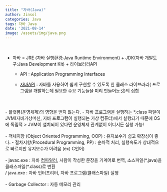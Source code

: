 ```yaml
---
title: "자바(Java)"
author: Jinsol
categories: Java
tags: 자바 Java
date: '2021-08-14'
image: /assets/img/java.png
---
```

<br>

- 자바 = JRE (자바 실행환경:Java Runtime Environment) + JDK(자바 개발도구:Java Development Kit) + 라이브러리API

    - API : Application Programming Interfaces

    - <a href="https://docs.oracle.com/javase/8/docs/api/">자바API</a> : 자바를 사용하여 쉽게 구현할 수 있도록 한 클래스 라이브러리( 프로그램을 개발하는데 필요한 주요 기능들을 미리 만들어둔것)의 집합 
<br>
<br>
- 플랫폼(운영체제)의 영향을 받지 않는다.
    - 자바 프로그램을 실행하는 *.class 파일이 JVM(자바가상머신, 자바 프로그램이 실행되는 가상 컴퓨터)에서 실행되기 때문에 OS에 독립적 > JVM이 설치되어 있다면 운영체제 관계없이 어디서든 실행 가능!
  <br>
  <br>
- 객체지향 (Object Oriented Programming, OOP) : 유지보수가 쉽고 확장성이 좋다.
    - 절차지향(Procedural Programming, PP) : 순차적 처리, 실행속도가 상대적으로 빠르지만 유지보수가 어려움 (ex) C언어)
<br>
<br>
- javac.exe : 자바 <a href="https://velog.io/@losuif/Compiler-vs-Interpreter">컴파일러</a>, 사람이 작성한 문장을 기계어로 번역, 소스파일(*.java)을 클래스파일(*.class)로 변환 
<br>/ java.exe : 자바 인터프리터, 자바 프로그램(클래스파일) 실행
<br>
<br>
- Garbage Collector : 자동 메모리 관리

